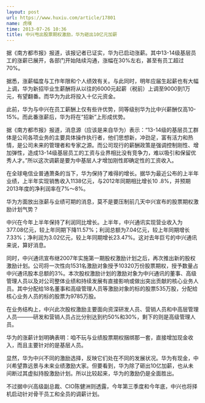 ```yaml
---
layout: post
url: https://www.huxiu.com/article/17801
name: 虎嗅
time: 2013-07-26 10:36
title: 中兴甩出股票期权激励，华为砸出10亿元加薪
---
```

据《南方都市报》报道，该报记者已证实，华为已启动涨薪。其中13-14级基层员工的涨薪已展开，各部门开始陆续沟通，涨幅在30%左右，甚至有员工超过70%。

据悉，涨薪幅度与工作年限和个人绩效有关。与此同时，明年应届生起薪也有大幅上调，华为新招毕业生薪酬将从以往的6000元起薪（税前）上调至9000到1万元，有望翻番。而华为为此将投入十亿元资金。

此前，华为与中兴在员工薪酬上仅有些许优势，同等级别华为比中兴薪酬仅高10-15%。而此番涨薪后，华为将在“招新”上形成优势。

据《南方都市报》报道，消息源（应该是来自华为）表示：“13-14级的基层员工群体是公司各项业务的主要具体操作执行者，他们思想新，冲劲足，富有活力和热情，是公司未来的管理者和专家之源。而公司现行的薪酬政策是强调控制刚性、增加弹性，造成13-14级基层员工的工资与业界相比没有竞争力，难以吸引和保留优秀人才。”所以这次调薪是要为中基层人才增加刚性即确定性的工资收入。

在全球电信业普通萧条的当下，华为保持了难得的增长。据华为最近公布的上半年业绩，上半年实现销售收入1138亿元，与2012年同期相比增长10 .8%，并预期2013年度的净利润率在7%～8%。

华为方面放出涨薪与业绩可期的消息，莫不是要压制前几天中兴宣布的股票期权激励计划气势？

中兴在今年上半年保持了利润同比增长。上半年，中兴通讯实现营业收入为377.08亿元，较上年同期下降11.57%；利润总额为7.04亿元，较上年同期增长7.33%；净利润为3.02亿元，较上年同期增长23.47%。这对去年巨亏的中兴通讯来说，算好消息。

同时，中兴通讯宣布继2007年实施第一期股权激励计划之后，再次推出新的股权激励计划。公司将一次性向1531名激励对象授予10320万份股票期权，授予数量占中兴通讯股本总额的3%。本次股权激励计划的激励对象为中兴通讯的董事、高级管理人员以及对公司整体业绩和持续发展有直接影响或做出突出贡献的核心业务人员。其中分配给18名董事和高级管理人员等激励对象的标的股票535万股，分配给核心业务人员的标的股票为9785万股。

在业务结构上，中兴此次股权激励主要面向资深研发人员、营销人员和中高层管理人员———研发和营销人员占比分别达到约50%和30%，剩下的则是高级管理人员。

华为的涨薪计划明确表明：咱不玩与业绩股票期权捆绑那一套，直接增加现金收入，而且主要针对的是基层人员。

显然，华为中兴不同的激励选择，反映它们处在不同的发展状况。华为有现金，中兴希望靠远景与未来业绩激励大家。但要看到，华为除了砸出10亿加薪，也从未间断过其虚拟持股激励计划。所以比较起来，华为的激励仍是全面胜出。

不过据中兴高级副总裁、CIO陈健洲则透露，今年第三季度和今年底，中兴也将择机启动针对骨干员工和全员的调薪计划。

